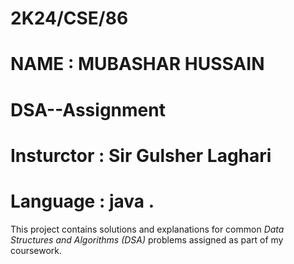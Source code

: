 # 2K24/CSE/86
# NAME : MUBASHAR HUSSAIN
# DSA--Assignment
# Insturctor : Sir Gulsher Laghari
# Language : java .

This project contains solutions and explanations for common *Data Structures and Algorithms (DSA)* problems assigned as part of my coursework.
